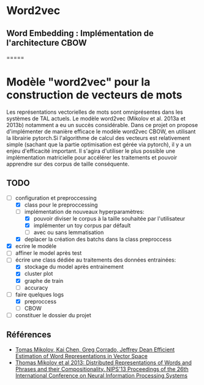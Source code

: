 # Word2vec
## Word Embedding : Implémentation de l'architecture CBOW
=====

# Modèle "word2vec" pour la construction de vecteurs de mots

Les représentations vectorielles de mots sont omniprésentes dans les systèmes de TAL actuels. Le modèle word2vec (Mikolov et al.
2013a et 2013b) notamment a eu un succès considérable. Dans ce projet on propose d'implémenter de
manière efficace le modèle word2vec CBOW, en utilisant la librairie pytorch.Si l'algorithme de
calcul des vecteurs est relativement simple (sachant que la partie optimisation est gérée via pytorch), il y a
un enjeu d'efficacité important. Il s'agira d'utiliser le plus possible une implémentation matricielle
pour accélérer les traitements et pouvoir apprendre sur des corpus de taille conséquente.

## TODO

- [ ] configuration et preproccessing
  - [x] class pour le preproccessing
  - [ ] implémentation de nouveaux hyperparamètres:
    - [x] pouvoir diviser le corpus à la taille souhaitée par l'utilisateur
    - [x] implémenter un toy corpus par défault
    - [ ] avec ou sans lemmatisation
  - [x] deplacer la création des batchs dans la class preproccess

- [x] ecrire le modèle
- [ ] affiner le model après test
- [ ] écrire une class dédiée au traitements des données entrainées:
  - [x] stockage du model après entrainement
  - [x] cluster plot
  - [x] graphe de train
  - [ ] accuracy
- [ ] faire quelques logs
  - [x] preproccess
  - [ ] CBOW

- [ ] constituer le dossier du projet

## Références

- [Tomas Mikolov, Kai Chen, Greg Corrado, Jeffrey Dean Efficient Estimation of Word Representations in Vector Space](https://arxiv.org/abs/1301.3781)
- [Thomas Mikolov et al 2013: Distributed Representations of Words and Phrases and their Compositionality. NIPS'13 Proceedings of the 26th International Conference on Neural Information Processing Systems](https://papers.nips.cc/paper/5021-distributed-representations-of-words-and-phrases-and-their-compositionality.pdf)
